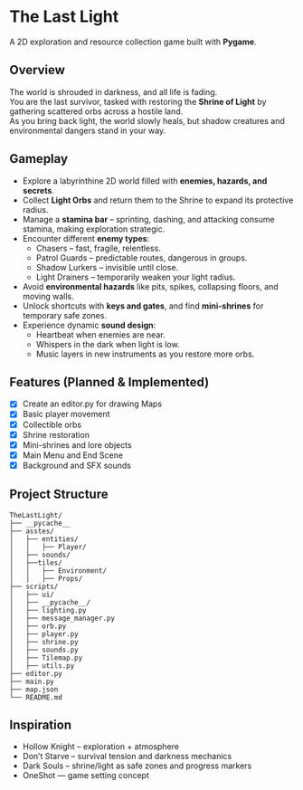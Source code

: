 # The Last Light
A 2D exploration and resource collection game built with **Pygame**.  

## Overview
The world is shrouded in darkness, and all life is fading.  
You are the last survivor, tasked with restoring the **Shrine of Light** by gathering scattered orbs across a hostile land.  
As you bring back light, the world slowly heals, but shadow creatures and environmental dangers stand in your way.  

## Gameplay
- Explore a labyrinthine 2D world filled with **enemies, hazards, and secrets**.  
- Collect **Light Orbs** and return them to the Shrine to expand its protective radius.  
- Manage a **stamina bar** – sprinting, dashing, and attacking consume stamina, making exploration strategic.
- Encounter different **enemy types**:
  - Chasers – fast, fragile, relentless.  
  - Patrol Guards – predictable routes, dangerous in groups.  
  - Shadow Lurkers – invisible until close.  
  - Light Drainers – temporarily weaken your light radius.  
- Avoid **environmental hazards** like pits, spikes, collapsing floors, and moving walls.  
- Unlock shortcuts with **keys and gates**, and find **mini-shrines** for temporary safe zones.  
- Experience dynamic **sound design**:
  - Heartbeat when enemies are near.  
  - Whispers in the dark when light is low.  
  - Music layers in new instruments as you restore more orbs.  

## Features (Planned & Implemented)
- [x] Create an editor.py for drawing Maps
- [x] Basic player movement  
- [x] Collectible orbs  
- [X] Shrine restoration  
- [x] Mini-shrines and lore objects
- [x] Main Menu and End Scene
- [x] Background and SFX sounds

## Project Structure
```text
TheLastLight/
├── __pycache__
├── asstes/
│   ├── entities/
│   │   ├── Player/
│   ├── sounds/
│   ├──tiles/
│   │   ├── Environment/
│   │   ├── Props/
├── scripts/
│   ├── ui/
│   ├── __pycache__/
│   ├── lighting.py
│   ├── message_manager.py
│   ├── orb.py
│   ├── player.py
│   ├── shrine.py
│   ├── sounds.py
│   ├── Tilemap.py
│   ├── utils.py
├── editor.py
├── main.py
├── map.json
└── README.md
```

## Inspiration
 - Hollow Knight – exploration + atmosphere
 - Don’t Starve – survival tension and darkness mechanics
 - Dark Souls – shrine/light as safe zones and progress markers
 - OneShot — game setting concept
